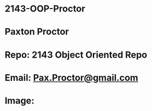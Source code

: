 # 2143-OOP-Proctor
# Paxton Proctor
# Repo: 2143 Object Oriented Repo
# Email: Pax.Proctor@gmail.com
# Image:
